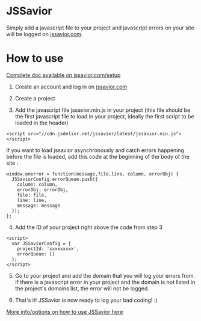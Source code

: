 JSSavior
========

Simply add a javascript file to your project and javascript errors on your site will be logged on [jssavior.com](http://jssavior.com).

How to use
================

[Complete doc available on jssavior.com/setup](http://jssavior.com/setup)

1) Create an account and log in on [jssavior.com](http://jssavior.com)

2) Create a project

3) Add the javascript file jssavior.min.js in your project (this file should be the first javascript file to load in your project, ideally the first script to be loaded in the header) 
```
<script src="//cdn.jsdelivr.net/jssavior/latest/jssavior.min.js"></script>
```

If you want to load jssavior asynchronously and catch errors happening before the file is loaded, add this code at the beginning of the body of the site :
```
window.onerror = function(message,file,line, column, errorObj) {
  JSSaviorConfig.errorQueue.push({
    column: column,
    errorObj: errorObj,
    file: file,
    line: line,
    message: message
  });
};
```

4) Add the ID of your project right above the code from step 3 
```
<script> 
  var JSSaviorConfig = { 
    projectId: 'xxxxxxxxx',
    errorQueue: []
  }; 
</script>
```

5) Go to your project and add the domain that you will log your errors from. If there is a javascript error in your project and the domain is not listed in the project's domains list, the error will not be logged.

6) That's it! JSSavior is now ready to log your bad coding! :)

[More info/options on how to use JSSavior here](http://jssavior.com/setup)
